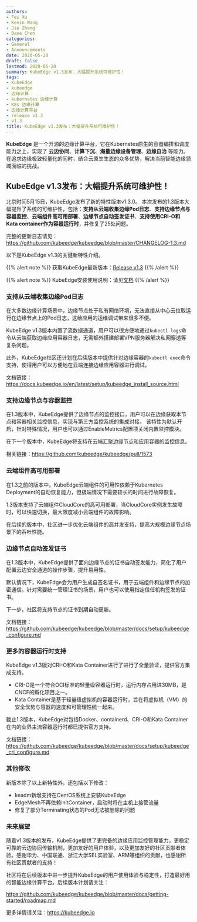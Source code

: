 ```yaml
---
authors:
- Fei Xu
- Kevin Wang
- Jie Zhang
- Dave Chen
categories:
- General
- Announcements
date: 2020-05-20
draft: false
lastmod: 2020-05-20
summary: KubeEdge v1.3发布：大幅提升系统可维护性！
tags:
- KubeEdge
- kubeedge
- 边缘计算
- kubernetes 边缘计算
- K8s 边缘计算
- 边缘计算平台
- release v1.3
- v1.3
title: KubeEdge v1.3发布：大幅提升系统可维护性！
---
```

**KubeEdge** 是一个开源的边缘计算平台，它在Kubernetes原生的容器编排和调度能力之上，实现了 **云边协同**、**计算下沉**、**海量边缘设备管理**、**边缘自治** 等能力。
在追求边缘极致轻量化的同时，结合云原生生态的众多优势，解决当前智能边缘领域面临的挑战。

## **KubeEdge v1.3发布：大幅提升系统可维护性！**

北京时间5月15日，KubeEdge发布了新的特性版本v1.3.0。
本次发布的1.3版本大幅提升了系统的可维护性，包括：__支持从云端收集边缘Pod日志__、__支持边缘节点与容器监控__、__云端组件高可用部署__、__边缘节点自动签发证书__、__支持使用CRI-O和Kata container作为容器运行时__，并修复了25处问题。

完整的更新日志请见：https://github.com/kubeedge/kubeedge/blob/master/CHANGELOG-1.3.md

以下是KubeEdge v1.3的关键新特性介绍。

{{% alert note %}}
获取KubeEdge最新版本：[Release v1.3](https://github.com/kubeedge/kubeedge/releases/tag/v1.3.0)
{{% /alert %}}

{{% alert note %}}
KubeEdge安装使用说明：请见[文档](https://github.com/kubeedge/kubeedge#usage)
{{% /alert %}}


### 支持从云端收集边缘Pod日志
在大多数边缘计算场景中，边缘节点处于私有网络环境，无法直接从中心云拉取运行在边缘节点上的Pod日志，这给应用的运维调试带来很多不便。

KubeEdge v1.3版本内置了流数据通道，用户可以很方便地通过`kubectl logs`命令从云端获取边缘应用容器日志，无需额外搭建部署VPN服务器解决私网穿透等复杂问题。

此外，KubeEdge社区还计划在后续版本中提供针对边缘容器的`kubectl exec`命令支持，使得用户可以方便地在云端连接边缘应用容器进行调试。

文档链接：https://docs.kubeedge.io/en/latest/setup/kubeedge_install_source.html

### 支持边缘节点与容器监控

在1.3版本中，KubeEdge提供了边缘节点的监控接口，用户可以在边缘获取本节点和容器相关监控信息，实现与第三方监控系统的集成对接。
该特性为默认开启，针对特殊情况，用户也可以通过EnableMetrics配置项关闭内置监控模块。

在下一个版本中，KubeEdge将支持在云端汇聚边缘节点和应用容器的监控信息。

相关链接：https://github.com/kubeedge/kubeedge/pull/1573


### 云端组件高可用部署
在1.3之前的版本中，KubeEdge云端组件的可用性依赖于Kubernetes Deployment的自动恢复能力，但极端情况下需要较长的时间进行故障恢复。

1.3版本支持了云端组件CloudCore的高可用部署，当CloudCore实例发生故障时，可以快速切换，最大限度减小云端组件的故障影响。

在后续的版本中，社区进一步优化云端组件的高并发支持，提高大规模边缘节点场景下的吞吐性能。


### 边缘节点自动签发证书
在1.3版本中，KubeEdge提供了面向边缘节点的证书自动签发能力，简化了用户配置云边安全通道的操作步骤，提升易用性。

默认情况下，KubeEdge会为用户生成自签名证书，用于云端组件和边缘节点的加密通信。针对需要统一管理证书的场景，用户也可以使用指定信任机构签发的证书。

下一步，社区将支持节点的证书到期自动更新。

文档链接：https://github.com/kubeedge/kubeedge/blob/master/docs/setup/kubeedge_configure.md

### 更多的容器运行时支持
KubeEdge v1.3版对CRI-O和Kata Container进行了进行了全量验证，提供官方集成支持。

- CRI-O是一个符合OCI标准的轻量级容器运行时，运行内存占用进30MB，是CNCF的孵化项目之一。
- Kata Container是基于轻量级虚拟机的容器运行时，旨在将虚拟机（VM）的安全优势与容器的速度和可管理性统一起来。

截止1.3版本，KubeEdge对包括Docker、containerd、CRI-O和Kata Container在内的业界主流容器运行时都已提供官方支持。

文档链接：https://github.com/kubeedge/kubeedge/blob/master/docs/setup/kubeedge_cri_configure.md


### 其他修改

新版本除了以上新特性外，还包括以下修改：
- keadm新增支持在CentOS系统上安装KubeEdge
- EdgeMesh不再依赖initContainer，启动时将在主机上接管流量
- 修复了部分Terminating状态的Pod无法被删除的问题



### 未来展望
随着v1.3版本的发布，KubeEdge提供了更完备的边缘应用监控管理能力，更稳定可靠的云边协同传输机制，更加友好的用户体验，以及更加友好的社区贡献者体验。感谢华为、中国联通、浙江大学SEL实验室、ARM等组织的贡献，也感谢所有社区贡献者的支持！

社区将在后续版本中进一步提升KubeEdge的用户使用体验与稳定性，打造最好用的智能边缘计算平台。后续版本计划请关注：

https://github.com/kubeedge/kubeedge/blob/master/docs/getting-started/roadmap.md

更多详情请关注：https://kubeedge.io
